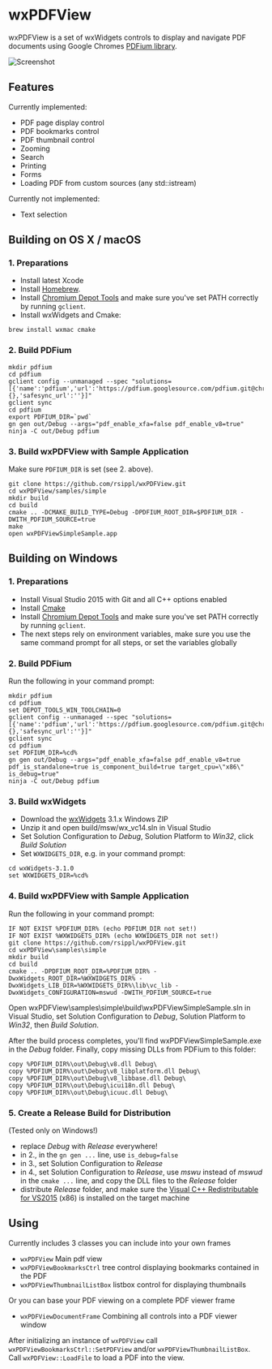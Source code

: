 # wxPDFView

wxPDFView is a set of wxWidgets controls to display and navigate PDF documents using Google Chromes [PDFium library][2].

![Screenshot](https://tct2k.github.io/wxPDFView/images/PDFViewDocumentFrame.png "wxPDFViewDocumentFrame")

## Features

Currently implemented:
* PDF page display control
* PDF bookmarks control
* PDF thumbnail control
* Zooming
* Search
* Printing
* Forms
* Loading PDF from custom sources (any std::istream)

Currently not implemented:
* Text selection

## Building on OS X / macOS

### 1. Preparations

* Install latest Xcode
* Install [Homebrew][1].
* Install [Chromium Depot Tools][2] and make sure you've set PATH correctly by running `gclient`.
* Install wxWidgets and Cmake:
```
brew install wxmac cmake
```

### 2. Build PDFium

```
mkdir pdfium
cd pdfium
gclient config --unmanaged --spec "solutions=[{'name':'pdfium','url':'https://pdfium.googlesource.com/pdfium.git@chromium/2953','deps_file':'DEPS','managed':False,'custom_deps':{},'safesync_url':''}]"
gclient sync
cd pdfium
export PDFIUM_DIR=`pwd`
gn gen out/Debug --args="pdf_enable_xfa=false pdf_enable_v8=true"
ninja -C out/Debug pdfium
```

### 3. Build wxPDFView with Sample Application

Make sure `PDFIUM_DIR` is set (see 2. above).

```
git clone https://github.com/rsippl/wxPDFView.git
cd wxPDFView/samples/simple
mkdir build
cd build
cmake .. -DCMAKE_BUILD_TYPE=Debug -DPDFIUM_ROOT_DIR=$PDFIUM_DIR -DWITH_PDFIUM_SOURCE=true
make
open wxPDFViewSimpleSample.app
```

## Building on Windows

### 1. Preparations

* Install Visual Studio 2015 with Git and all C++ options enabled
* Install [Cmake][3]
* Install [Chromium Depot Tools][2] and make sure you've set PATH correctly by running `gclient`.
* The next steps rely on environment variables, make sure you use the same command prompt for all steps, or set the variables globally

### 2. Build PDFium

Run the following in your command prompt:
```
mkdir pdfium
cd pdfium
set DEPOT_TOOLS_WIN_TOOLCHAIN=0
gclient config --unmanaged --spec "solutions=[{'name':'pdfium','url':'https://pdfium.googlesource.com/pdfium.git@chromium/2953','deps_file':'DEPS','managed':False,'custom_deps':{},'safesync_url':''}]"
gclient sync
cd pdfium
set PDFIUM_DIR=%cd%
gn gen out/Debug --args="pdf_enable_xfa=false pdf_enable_v8=true pdf_is_standalone=true is_component_build=true target_cpu=\"x86\" is_debug=true"
ninja -C out/Debug pdfium
```

### 3. Build wxWidgets

* Download the [wxWidgets][4] 3.1.x Windows ZIP
* Unzip it and open build/msw/wx_vc14.sln in Visual Studio
* Set Solution Configuration to *Debug*, Solution Platform to *Win32*, click *Build Solution*
* Set `WXWIDGETS_DIR`, e.g. in your command prompt:
```
cd wxWidgets-3.1.0
set WXWIDGETS_DIR=%cd%
```

### 4. Build wxPDFView with Sample Application

Run the following in your command prompt:
```
IF NOT EXIST %PDFIUM_DIR% (echo PDFIUM_DIR not set!)
IF NOT EXIST %WXWIDGETS_DIR% (echo WXWIDGETS_DIR not set!)
git clone https://github.com/rsippl/wxPDFView.git
cd wxPDFView\samples\simple
mkdir build
cd build
cmake .. -DPDFIUM_ROOT_DIR=%PDFIUM_DIR% -DwxWidgets_ROOT_DIR=%WXWIDGETS_DIR% -DwxWidgets_LIB_DIR=%WXWIDGETS_DIR%\lib\vc_lib -DwxWidgets_CONFIGURATION=mswud -DWITH_PDFIUM_SOURCE=true
```

Open wxPDFView\samples\simple\build\wxPDFViewSimpleSample.sln in Visual Studio, set Solution Configuration to *Debug*, Solution Platform to *Win32*, then *Build Solution*.

After the build process completes, you'll find wxPDFViewSimpleSample.exe in the *Debug* folder. Finally, copy missing DLLs from PDFium to this folder:

```
copy %PDFIUM_DIR%\out\Debug\v8.dll Debug\
copy %PDFIUM_DIR%\out\Debug\v8_libplatform.dll Debug\
copy %PDFIUM_DIR%\out\Debug\v8_libbase.dll Debug\
copy %PDFIUM_DIR%\out\Debug\icui18n.dll Debug\
copy %PDFIUM_DIR%\out\Debug\icuuc.dll Debug\
```

### 5. Create a Release Build for Distribution

(Tested only on Windows!)

* replace *Debug* with *Release* everywhere!
* in 2., in the `gn gen ...` line, use `is_debug=false`
* in 3., set Solution Configuration to *Release*
* in 4., set Solution Configuration to *Release*, use *mswu* instead of *mswud* in the `cmake ...` line, and copy the DLL files to the *Release* folder
* distribute *Release* folder, and make sure the [Visual C++ Redistributable for VS2015][5] (x86) is installed on the target machine

## Using

Currently includes 3 classes you can include into your own frames
* `wxPDFView` Main pdf view
* `wxPDFViewBookmarksCtrl` tree control displaying bookmarks contained in the PDF
* `wxPDFViewThumbnailListBox` listbox control for displaying thumbnails

Or you can base your PDF viewing on a complete PDF viewer frame
* `wxPDFViewDocumentFrame` Combining all controls into a PDF viewer window

After initializing an instance of `wxPDFView` call `wxPDFViewBookmarksCtrl::SetPDFView` and/or `wxPDFViewThumbnailListBox`. Call `wxPDFView::LoadFile` to load a PDF into the view.


[1]: http://brew.sh
[2]: https://www.chromium.org/developers/how-tos/install-depot-tools
[3]: https://cmake.org
[4]: http://www.wxwidgets.org/downloads/
[5]: https://www.microsoft.com/en-US/download/details.aspx?id=48145